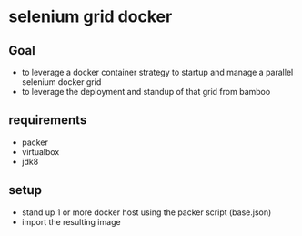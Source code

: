 # selenium grid docker

## Goal
- to leverage a docker container strategy to startup and manage a parallel selenium docker grid
- to leverage the deployment and standup of that grid from bamboo

## requirements
- packer
- virtualbox
- jdk8

## setup

- stand up 1 or more docker host using the packer script (base.json)
- import the resulting image
